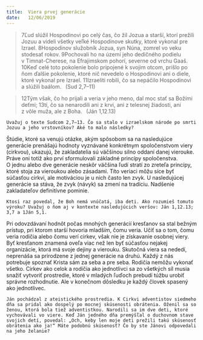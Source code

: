 ```yaml
---
title:  Viera prvej generácie
date:   12/06/2019
---
```


> <p></p>
> 7Ľud slúžil Hospodinovi po celý čas, čo žil Jozua a starší, ktorí prežili Jozuu a videli všetky veľké Hospodinove skutky, ktoré vykonal pre Izrael. 8Hospodinov služobník Jozua, syn Núna, zomrel vo veku stodesať rokov. 9Pochovali ho na území jeho dedičného podielu v Timnat-Cherese, na Efrajimskom pohorí, severne od vrchu Gaaš. 10Keď celé toto pokolenie bolo pripojené k svojim otcom, prišlo po ňom ďalšie pokolenie, ktoré nič nevedelo o Hospodinovi ani o diele, ktoré vykonal pre Izrael. 11Izraeliti robili, čo sa nepáčilo Hospodinovi a slúžili baálom.  (Sud 2,7–11)

> <p></p>
> 12Tým však, čo ho prijali a veria v jeho meno, dal moc stať sa Božími deťmi; 13tí, čo sa nenarodili ani z krvi, ani z telesnej žiadosti, ani z vôle muža, ale z Boha.  (Ján 1,12.13)

`Uvažuj o texte Sudcom 2,7–13. Čo sa stalo v izraelskom národe po smrti Jozuu a jeho vrstovníkov? Aké to malo následky?`

Štúdie, ktoré sa venujú otázke, akým spôsobom sa na nasledujúce generácie prenášajú hodnoty vyznávané konkrétnym spoločenstvom viery (cirkvou), ukazujú, že zakladatelia sú väčšinou silno oddaní danej vierouke. Práve oni totiž ako prví sformulovali základné princípy spoločenstva. O jednu alebo dve generácie neskôr väčšina ľudí stratí zo zreteľa princípy, ktoré stoja za vieroukou alebo zásadami. Títo veriaci môžu síce byť súčasťou cirkvi, ale motiváciou je u nich často len zvyk. U nasledujúcej generácie sa stáva, že zvyk (návyk) sa zmení na tradíciu. Nadšenie zakladateľov definitívne pominie.

`Ktosi raz povedal, že Boh nemá vnúčatá, iba deti. Ako rozumieš tomuto výroku? Uvažuj o ňom aj v kontexte nasledujúcich veršov: Ján 1,12.13; 3,7 a 1Ján 5,1.`

Pri odovzdávaní hodnôt počas mnohých generácií kresťanov sa stal bežným prístup, pri ktorom starší hovoria mladším, čomu veria. Učiť sa o tom, čomu veria rodičia alebo čomu verí cirkev, však nie je získavanie osobnej viery. Byť kresťanom znamená oveľa viac než len byť súčasťou nejakej organizácie, ktorá má svoje dejiny a vierouku. Skutočná viera sa nededí, neprenáša sa prirodzene z jednej generácie na druhú. Každý z nás potrebuje spoznať Krista sám za seba a pre seba. Rodičia nemôžu vykonať všetko. Cirkev ako celok a rodičia ako jednotlivci sa zo všetkých síl musia snažiť vytvoriť prostredie, ktoré v mladých ľuďoch prebudí túžbu urobiť správne rozhodnutie. Ale v konečnom dôsledku je každý človek spasený ako jednotlivec.

`Ján pochádzal z ateistického prostredia. K Cirkvi adventistov siedmeho dňa sa pridal ako dospelý po mocnej skúsenosti obrátenia. Oženil sa so ženou, ktorá bola tiež adventistkou. Narodili sa im dve deti, ktoré vychovávali vo viere. Keď Ján jedného dňa premýšľal o duchovnom stave svojich detí, povedal: „Och, keby len moje deti prežili takú skúsenosť obrátenia ako ja!“ Máte podobnú skúsenosť? Čo by ste Jánovi odpovedali na jeho želanie?`